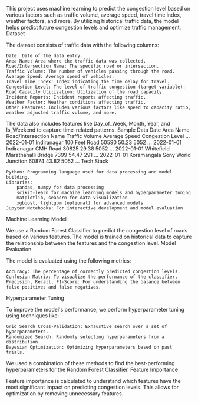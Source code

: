 This project uses machine learning to predict the congestion level based on various factors such as traffic volume, average speed, travel time index, weather factors, and more. By utilizing historical traffic data, the model helps predict future congestion levels and optimize traffic management.
Dataset

The dataset consists of traffic data with the following columns:

    Date: Date of the data entry.
    Area Name: Area where the traffic data was collected.
    Road/Intersection Name: The specific road or intersection.
    Traffic Volume: The number of vehicles passing through the road.
    Average Speed: Average speed of vehicles.
    Travel Time Index: Index indicating the time delay for travel.
    Congestion Level: The level of traffic congestion (target variable).
    Road Capacity Utilization: Utilization of the road capacity.
    Incident Reports: Incident reports affecting traffic.
    Weather Factor: Weather conditions affecting traffic.
    Other Features: Includes various factors like speed to capacity ratio, weather adjusted traffic volume, and more.

The data also includes features like Day_of_Week, Month, Year, and Is_Weekend to capture time-related patterns.
Sample Data
Date	Area Name	Road/Intersection Name	Traffic Volume	Average Speed	Congestion Level	...
2022-01-01	Indiranagar	100 Feet Road	50590	50.23	5052	...
2022-01-01	Indiranagar	CMH Road	30825	29.38	5052	...
2022-01-01	Whitefield	Marathahalli Bridge	7399	54.47	291	...
2022-01-01	Koramangala	Sony World Junction	60874	43.82	5052	...
Tech Stack

    Python: Programming language used for data processing and model building.
    Libraries:
        pandas, numpy for data processing
        scikit-learn for machine learning models and hyperparameter tuning
        matplotlib, seaborn for data visualization
        xgboost, lightgbm (optional) for advanced models
    Jupyter Notebooks: For interactive development and model evaluation.

Machine Learning Model

We use a Random Forest Classifier to predict the congestion level of roads based on various features. The model is trained on historical data to capture the relationship between the features and the congestion level.
Model Evaluation

The model is evaluated using the following metrics:

    Accuracy: The percentage of correctly predicted congestion levels.
    Confusion Matrix: To visualize the performance of the classifier.
    Precision, Recall, F1-Score: For understanding the balance between false positives and false negatives.

Hyperparameter Tuning

To improve the model's performance, we perform hyperparameter tuning using techniques like:

    Grid Search Cross-Validation: Exhaustive search over a set of hyperparameters.
    Randomized Search: Randomly selecting hyperparameters from a distribution.
    Bayesian Optimization: Optimizing hyperparameters based on past trials.

We used a combination of these methods to find the best-performing hyperparameters for the Random Forest Classifier.
Feature Importance

Feature importance is calculated to understand which features have the most significant impact on predicting congestion levels. This allows for optimization by removing unnecessary features.
